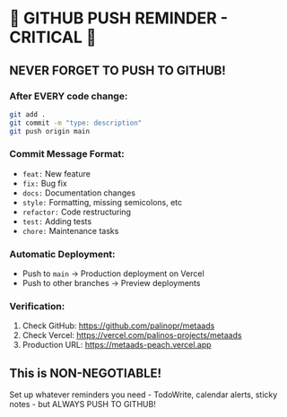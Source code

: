 # 🚨 GITHUB PUSH REMINDER - CRITICAL 🚨

## NEVER FORGET TO PUSH TO GITHUB!

### After EVERY code change:
```bash
git add .
git commit -m "type: description"
git push origin main
```

### Commit Message Format:
- `feat:` New feature
- `fix:` Bug fix
- `docs:` Documentation changes
- `style:` Formatting, missing semicolons, etc
- `refactor:` Code restructuring
- `test:` Adding tests
- `chore:` Maintenance tasks

### Automatic Deployment:
- Push to `main` → Production deployment on Vercel
- Push to other branches → Preview deployments

### Verification:
1. Check GitHub: https://github.com/palinopr/metaads
2. Check Vercel: https://vercel.com/palinos-projects/metaads
3. Production URL: https://metaads-peach.vercel.app

## This is NON-NEGOTIABLE!
Set up whatever reminders you need - TodoWrite, calendar alerts, sticky notes - but ALWAYS PUSH TO GITHUB!